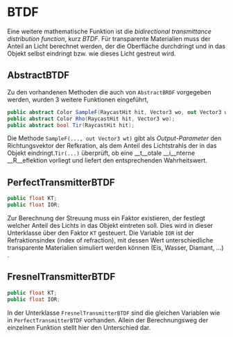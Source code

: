 # BTDF

Eine weitere mathematische Funktion ist die _bidirectional transmittance distribution function_, kurz _BTDF_. Für transparente Materialien muss der Anteil an Licht berechnet werden, der die Oberfläche durchdringt und in das Objekt selbst eindringt bzw. wie dieses Licht gestreut wird. 

## AbstractBTDF

Zu den vorhandenen Methoden die auch von `AbstractBRDF` vorgegeben werden, wurden 3 weitere Funktionen eingeführt, 

```c#
public abstract Color SampleF(RaycastHit hit, Vector3 wo, out Vector3 wt);
public abstract Color Rho(RaycastHit hit, Vector3 wo);
public abstract bool Tir(RaycastHit hit);
```

Die Methode `SampleF(..., out Vector3 wt)` gibt als _Output-Parameter_ den Richtungsvektor der Refkration, als dem Anteil des Lichtstrahls der in das Objekt eindringt.`Tir(...)` überprüft, ob eine __t__otale __i__nterne __R__eflektion vorliegt und liefert den entsprechenden Wahrheitswert.  

## PerfectTransmitterBTDF

```c#
public float KT;
public float IOR;
```

Zur Berechnung der Streuung muss ein Faktor existieren, der festlegt welcher Anteil des Lichts in das Objekt eintreten soll. Dies wird in dieser Unterklasse über den Faktor `KT` gesteuert. Die Variable `IOR` ist der Refraktionsindex (index of refraction), mit dessen Wert unterschiedliche transparente Materialien simuliert werden können (Eis, Wasser, Diamant, ...) .

## FresnelTransmitterBTDF

```c#
public float KT;
public float IOR;
```

In der Unterklasse `FresnelTransmitterBTDF` sind die gleichen Variablen wie in `PerfectTransmitterBTDF` vorhanden. Allein der Berechnungsweg der einzelnen Funktion stellt hier den Unterschied dar.



